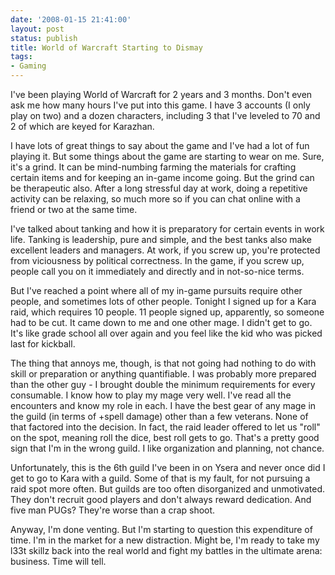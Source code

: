 ```yaml
---
date: '2008-01-15 21:41:00'
layout: post
status: publish
title: World of Warcraft Starting to Dismay
tags:
- Gaming
---
```


I've been playing World of Warcraft for 2 years and 3 months. Don't even ask me how many hours I've put into this game. I have 3 accounts (I only play on two) and a dozen characters, including 3 that I've leveled to 70 and 2 of which are keyed for Karazhan.

I have lots of great things to say about the game and I've had a lot of fun playing it. But some things about the game are starting to wear on me. Sure, it's a grind. It can be mind-numbing farming the materials for crafting certain items and for keeping an in-game income going. But the grind can be therapeutic also. After a long stressful day at work, doing a repetitive activity can be relaxing, so much more so if you can chat online with a friend or two at the same time.

I've talked about tanking and how it is preparatory for certain events in work life. Tanking is leadership, pure and simple, and the best tanks also make excellent leaders and managers. At work, if you screw up, you're protected from viciousness by political correctness. In the game, if you screw up, people call you on it immediately and directly and in not-so-nice terms.

But I've reached a point where all of my in-game pursuits require other people, and sometimes lots of other people. Tonight I signed up for a Kara raid, which requires 10 people. 11 people signed up, apparently, so someone had to be cut. It came down to me and one other mage. I didn't get to go. It's like grade school all over again and you feel like the kid who was picked last for kickball.

The thing that annoys me, though, is that not going had nothing to do with skill or preparation or anything quantifiable. I was probably more prepared than the other guy - I brought double the minimum requirements for every consumable. I know how to play my mage very well. I've read all the encounters and know my role in each. I have the best gear of any mage in the guild (in terms of +spell damage) other than a few veterans. None of that factored into the decision. In fact, the raid leader offered to let us "roll" on the spot, meaning roll the dice, best roll gets to go. That's a pretty good sign that I'm in the wrong guild. I like organization and planning, not chance.

Unfortunately, this is the 6th guild I've been in on Ysera and never once did I get to go to Kara with a guild. Some of that is my fault, for not pursuing a raid spot more often. But guilds are too often disorganized and unmotivated. They don't recruit good players and don't always reward dedication. And five man PUGs? They're worse than a crap shoot.

Anyway, I'm done venting. But I'm starting to question this expenditure of time. I'm in the market for a new distraction. Might be, I'm ready to take my l33t skillz back into the real world and fight my battles in the ultimate arena: business. Time will tell.

